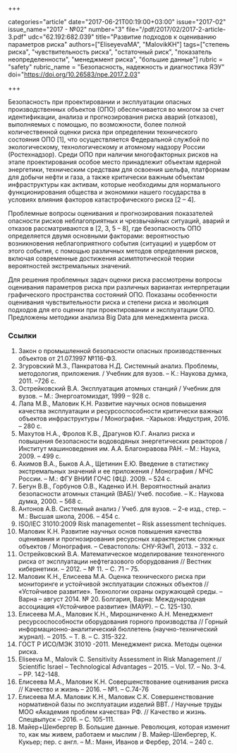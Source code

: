 +++

categories="article"
date="2017-06-21T00:19:00+03:00"
issue="2017-02"
issue_name="2017 - №02"
number="3"
file="/pdf/2017/02/2017-2-article-3.pdf"
udc="62.192:682.039"
title="Развитие подходов к оцениванию параметров риска"
authors=["EliseyevaMA", "MalovikKH"]
tags=["степень риска", "чувствительность риска", "остаточный риск", "показатель неопределенности", "менеджмент риска", "большие данные"]
rubric = "safety"
rubric_name = "Безопасность, надежность и диагностика ЯЭУ"
doi="https://doi.org/10.26583/npe.2017.2.03"

+++

Безопасность при проектировании и эксплуатации опасных производственных объектов (ОПО) обеспечивается во многом за счет идентификации, анализа и прогнозирования риска аварий (отказов), выполняемых с помощью, по возможности, более полной количественной оценки риска при определении технического состояния ОПО [1], что осуществляется Федеральной службой по экологическому, технологическому и атомному надзору России (Ростехнадзор). Среди ОПО при наличии многофакторных рисков на этапе проектирования особое место принадлежит объектам ядерной энергетики, техническим средствам для освоения шельфа, платформам для добычи нефти и газа, а также критически важным объектам инфраструктуры как активам, которые необходимы для нормального функционирования общества и экономики нашего государства в условиях влияния факторов катастрофического риска [2 – 4].

Проблемные вопросы оценивания и прогнозирования показателей опасности рисков неблагоприятных и чрезвычайных ситуаций, аварий и отказов рассматриваются в [2, 3, 5 – 8], где безопасность ОПО определяется двумя основными факторами: вероятностью возникновения неблагоприятного события (ситуации) и ущербом от этого события, с помощью различных методов определения рисков, включая современные достижения асимптотической теории вероятностей экстремальных значений.

Для решения проблемных задач оценки риска рассмотрены вопросы оценивания параметров риска при различных вариантах интерпретации графического пространства состояний ОПО. Показаны особенности оценивания чувствительности риска и степени риска и эволюция подходов для его оценки при проектировании и эксплуатации ОПО. Предложены методики анализа Big Data для менеджмента риска.

### Ссылки

1. Закон о промышленной безопасности опасных производственных объектов от 21.07.1997 №116-ФЗ.
2. Згуровский М.З., Панкратова Н.Д. Системный анализ. Проблемы, методология, приложения. / Учебник для вузов. – К.: Наукова думка, 2011. –726 с.
3. Острейковский В.А. Эксплуатация атомных станций / Учебник для вузов. – М.: Энергоатомиздат, 1999 – 928 с.
4. Лапа М.В., Маловик К.Н. Развитие научных основ повышения качества эксплуатации и ресурсоспособности критически важных объектов инфраструктуры / Монография. –Харьков: Индустрия, 2016. – 280 с.
5. Махутов Н.А., Фролов К.В., Драгунов Ю.Г. Анализ риска и повышения безопасности водоводяных энергетических реакторов / Институт машиноведения им. А.А. Благонравова РАН. – М.: Наука, 2009. – 499 с.
6. Акимов В.А., Быков А.А., Щетинин Е.Ю. Введение в статистику экстремальных значений и ее приложения / Монография / МЧС России. – М.: ФГУ ВНИИ ГОЧС (ФЦ). 2009. – 524 с.
7. Бегун В.В., Горбунов О.В., Каденко И.Н. Вероятностный анализ безопасности атомных станций (ВАБ)/ Учеб. пособие. – К.: Наукова думка, 2000. – 568 с.
8. Антонов А.В. Системный анализ / Учеб. для вузов. – 2-е изд., стер. – М.: Высшая школа, 2006. – 454 с.
9. ISO/IEC 31010:2009 Risk managementеt – Risk assessment techniques.
10. Маловик К.Н. Развитие научных основ повышения качества оценивания и прогнозирования ресурсных характеристик сложных объектов / Монография. – Севастополь: СНУ-ЯЭиП, 2013. – 332 с.
11. Острейковский В.А. Математическое моделирование техногенного риска от эксплуатации нефтегазового оборудования // Вестник кибернетики. – 2012. – № 11. – С. 71 – 75.
12. Маловик К.Н., Елисеева М.А. Оценка технического риска при мониторинге и устойчивой эксплуатации сложных объектов // «Устойчивое развитие». Технологии охраны окружающей среды. – Варна – август 2014. № 20. Болгария, Варна: Международная ассоциация «Устойчивое развитие» (МАУР). – С. 125-130.
13. Елисеева М.А., Маловик К.Н., Мирошниченко А.Н. Менеджмент ресурсоспособности оборудования горного производства // Горный информационно-аналитический бюллетень (научно-технический журнал). – 2015. – Т. 8. – С. 315-322.
14. ГОСТ Р ИСО/МЭК 31010 -2011. Менеджмент риска. Методы оценки риска.
15. Eliseeva M., Malovik C. Sensitivity Assessment in Risk Management // Scientific Israel – Technological Advantages – 2015. – Vol. 17. – No. 3-4. – PP. 142-148.
16. Елисеева М.А., Маловик К.Н. Совершенствование оценивания риска // Качество и жизнь – 2016. – №1. – С.74-76
17. Елисеева М.А. Маловик К.Н., Маловик С.К. Совершенствование нормативной базы по эксплуатации изделий ВВТ. / Научные труды МОО «Академия проблем качества» РФ. // Качество и жизнь. Спецвыпуск – 2016. – С. 105-111.
18. Майер+Шенбергер В. Большие данные. Революция, которая изменит то, как мы живем, работаем и мыслим / В. Майер-Шенбергер, К. Кукьер; пер. с англ. – М.: Манн, Иванов и Фербер, 2014. – 240 с.